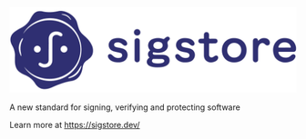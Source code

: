 <picture>
  <source media="(prefers-color-scheme: dark)" srcset="https://raw.githubusercontent.com/sigstore/community/main/artwork/sigstore/horizontal/color%20reverse/sigstore_horizontal-colorreverse.png">
  <source media="(prefers-color-scheme: light)" srcset="https://raw.githubusercontent.com/sigstore/community/main/artwork/sigstore/horizontal/color/sigstore_horizontal-sigstore-color.png">
  <img alt="sigstore logo" src="https://raw.githubusercontent.com/sigstore/community/main/artwork/sigstore/horizontal/color/sigstore_horizontal-sigstore-color.png">
</picture>

A new standard for signing, verifying and protecting software

Learn more at https://sigstore.dev/
